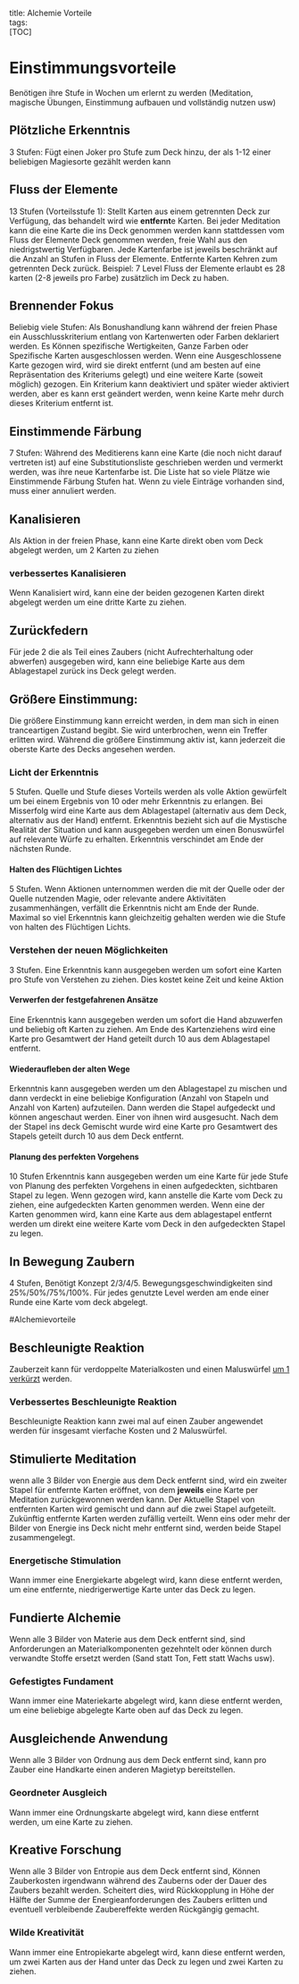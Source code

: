 title: Alchemie Vorteile  
tags:   
[TOC]# EinstimmungsvorteileBenötigen ihre Stufe in Wochen um erlernt zu werden (Meditation, magische Übungen, Einstimmung aufbauen und vollständig nutzen usw)## Plötzliche Erkenntnis3 Stufen: Fügt einen Joker pro Stufe zum Deck hinzu, der als 1-12 einer beliebigen Magiesorte gezählt werden kann  ## Fluss der Elemente13 Stufen (Vorteilsstufe 1):Stellt Karten aus einem getrennten Deck zur Verfügung, das behandelt wird wie **entfernt**e Karten. Bei jeder Meditation kann die eine Karte die ins Deck genommen werden kann stattdessen vom Fluss der Elemente Deck genommen werden, freie Wahl aus den niedrigstwertig Verfügbaren. Jede Kartenfarbe ist jeweils beschränkt auf die Anzahl an Stufen in Fluss der Elemente. Entfernte Karten Kehren zum getrennten Deck zurück.Beispiel: 7 Level Fluss der Elemente erlaubt es 28 karten (2-8 jeweils pro Farbe) zusätzlich im Deck zu haben.## Brennender FokusBeliebig viele Stufen:Als Bonushandlung kann während der freien Phase ein Ausschlusskriterium entlang von Kartenwerten oder Farben deklariert werden. Es Können spezifische Wertigkeiten, Ganze Farben oder Spezifische Karten ausgeschlossen werden.Wenn eine Ausgeschlossene Karte gezogen wird, wird sie direkt entfernt (und am besten auf eine Repräsentation des Kriteriums gelegt) und eine weitere Karte (soweit möglich) gezogen. Ein Kriterium kann deaktiviert und später wieder aktiviert werden, aber es kann erst geändert werden, wenn keine Karte mehr durch dieses Kriterium entfernt ist.## Einstimmende Färbung7 Stufen:Während des Meditierens kann eine Karte (die noch nicht darauf vertreten ist) auf eine Substitutionsliste geschrieben werden und vermerkt werden, was ihre neue Kartenfarbe ist. Die Liste hat so viele Plätze wie Einstimmende Färbung Stufen hat. Wenn zu viele Einträge vorhanden sind, muss einer annuliert werden.## KanalisierenAls Aktion in der freien Phase, kann eine Karte direkt oben vom Deck abgelegt werden, um 2 Karten zu ziehen ### verbessertes KanalisierenWenn Kanalisiert wird, kann eine der beiden gezogenen Karten direkt abgelegt werden um eine dritte Karte zu ziehen.## ZurückfedernFür jede 2 die als Teil eines Zaubers (nicht Aufrechterhaltung oder abwerfen) ausgegeben wird, kann eine beliebige Karte aus dem Ablagestapel zurück ins Deck gelegt werden.  ## Größere Einstimmung:Die größere Einstimmung kann erreicht werden, in dem man sich in einen tranceartigen Zustand begibt. Sie wird unterbrochen, wenn ein Treffer erlitten wird. Während die größere Einstimmung aktiv ist, kann jederzeit die oberste Karte des Decks angesehen werden.### Licht der Erkenntnis5 Stufen. Quelle und Stufe dieses Vorteils werden als volle Aktion gewürfelt um bei einem Ergebnis von 10 oder mehr Erkenntnis zu erlangen. Bei Misserfolg wird eine Karte aus dem Ablagestapel (alternativ aus dem Deck, alternativ aus der Hand) entfernt. Erkenntnis bezieht sich auf die Mystische Realität der Situation und kann ausgegeben werden um einen Bonuswürfel auf relevante Würfe zu erhalten.Erkenntnis verschindet am Ende der nächsten Runde.#### Halten des Flüchtigen Lichtes5 Stufen. Wenn Aktionen unternommen werden die mit der Quelle oder der Quelle nutzenden Magie, oder relevante andere Aktivitäten zusammenhängen, verfällt die Erkenntnis nicht am Ende der Runde.Maximal so viel Erkenntnis kann gleichzeitig gehalten werden wie die Stufe von halten des Flüchtigen Lichts.### Verstehen der neuen Möglichkeiten3 Stufen. Eine Erkenntnis kann ausgegeben werden um sofort eine Karten pro Stufe von Verstehen zu ziehen. Dies kostet keine Zeit und keine Aktion#### Verwerfen der festgefahrenen AnsätzeEine Erkenntnis kann ausgegeben werden um sofort die Hand abzuwerfen und beliebig oft Karten zu ziehen. Am Ende des Kartenziehens wird eine Karte pro Gesamtwert der Hand geteilt durch 10 aus dem Ablagestapel entfernt.#### Wiederaufleben der alten WegeErkenntnis kann ausgegeben werden um den Ablagestapel zu mischen und dann verdeckt in eine beliebige Konfiguration (Anzahl von Stapeln und Anzahl von Karten) aufzuteilen. Dann werden die Stapel aufgedeckt und können angeschaut werden. Einer von ihnen wird ausgesucht. Nach dem der Stapel ins deck Gemischt wurde wird eine Karte pro Gesamtwert des Stapels geteilt durch 10 aus dem Deck entfernt.#### Planung des perfekten Vorgehens10 StufenErkenntnis kann ausgegeben werden um eine Karte für jede Stufe von Planung des perfekten Vorgehens in einen aufgedeckten, sichtbaren Stapel zu legen. Wenn gezogen wird, kann anstelle die Karte vom Deck zu ziehen, eine aufgedeckten Karten genommen werden. Wenn eine der Karten genommen wird, kann eine Karte aus dem ablagestapel entfernt werden um direkt eine weitere Karte vom Deck in den aufgedeckten Stapel zu legen.## In Bewegung Zaubern4 Stufen, Benötigt Konzept 2/3/4/5. Bewegungsgeschwindigkeiten sind 25%/50%/75%/100%. Für jedes genutzte Level werden am ende einer Runde eine Karte vom deck abgelegt.#Alchemievorteile## Beschleunigte ReaktionZauberzeit kann für verdoppelte Materialkosten und einen Maluswürfel [um 1 verkürzt](magic#0) werden.### Verbessertes Beschleunigte ReaktionBeschleunigte Reaktion kann zwei mal auf einen Zauber angewendet werden für insgesamt vierfache Kosten und 2 Maluswürfel.## Stimulierte Meditationwenn alle 3 Bilder von Energie aus dem Deck entfernt sind, wird ein zweiter Stapel für entfernte Karten eröffnet, von dem **jeweils** eine Karte per Meditation zurückgewonnen werden kann. Der Aktuelle Stapel von entfernten Karten wird gemischt und dann auf die zwei Stapel aufgeteilt. Zukünftig entfernte Karten werden zufällig verteilt. Wenn eins oder mehr der Bilder von Energie ins Deck nicht mehr entfernt sind, werden beide Stapel zusammengelegt.### Energetische StimulationWann immer eine Energiekarte abgelegt wird, kann diese entfernt werden, um eine entfernte, niedrigerwertige Karte unter das Deck zu legen.## Fundierte AlchemieWenn alle 3 Bilder von Materie aus dem Deck entfernt sind, sind Anforderungen an Materialkomponenten gezehntelt oder können durch verwandte Stoffe ersetzt werden (Sand statt Ton, Fett statt Wachs usw).### Gefestigtes FundamentWann immer eine Materiekarte abgelegt wird, kann diese entfernt werden, um eine beliebige abgelegte Karte oben auf das Deck zu legen.## Ausgleichende AnwendungWenn alle 3 Bilder von Ordnung aus dem Deck entfernt sind, kann pro Zauber eine Handkarte einen anderen Magietyp bereitstellen.### Geordneter AusgleichWann immer eine Ordnungskarte abgelegt wird, kann diese entfernt werden, um eine Karte zu ziehen.## Kreative ForschungWenn alle 3 Bilder von Entropie aus dem Deck entfernt sind, Können Zauberkosten irgendwann während des Zauberns oder der Dauer des Zaubers bezahlt werden. Scheitert dies, wird Rückkopplung in Höhe der Hälfte der Summe der Energieanforderungen des Zaubers erlitten und eventuell verbleibende Zaubereffekte werden Rückgängig gemacht.### Wilde KreativitätWann immer eine Entropiekarte abgelegt wird, kann diese entfernt werden, um zwei Karten aus der Hand unter das Deck zu legen und zwei Karten zu ziehen.